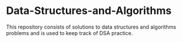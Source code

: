 # Data-Structures-and-Algorithms
This repository consists of solutions to data structures and algorithms problems and is used to keep track of DSA practice.
